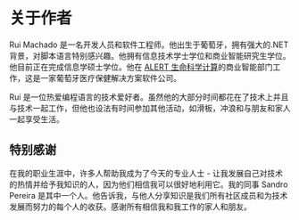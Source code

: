 # 关于作者

Rui Machado 是一名开发人员和软件工程师。他出生于葡萄牙，拥有强大的.NET 背景，对脚本语言特别感兴趣。他拥有信息技术学士学位和商业智能研究生学位。他目前正在完成信息学硕士学位。他在 [ALERT 生命科学计算](http://www.alert-online.com/)的商业智能部门工作，这是一家葡萄牙医疗保健解决方案软件公司。

Rui 是一位热爱编程语言的技术爱好者。虽然他的大部分时间都花在了技术上并且与技术一起工作，但他也设法有时间参加其他活动，如滑板，冲浪和与朋友和家人一起享受生活。

## 特别感谢

在我的职业生涯中，许多人帮助我成为了今天的专业人士 - 让我发展自己对技术的热情并给予我知识的人，因为他们相信我可以很好地利用它。我的同事 Sandro Pereira 是其中一个人。他告诉我，与他人分享知识是我们所有社区成员和为技术发展而努力的每个人的收获。感谢所有相信我和我工作的家人和朋友。